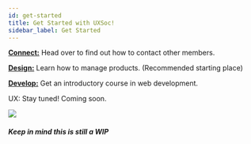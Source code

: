 ```yaml
---
id: get-started
title: Get Started with UXSoc!
sidebar_label: Get Started
---
```


<a href="connect-intro">**Connect:**</a> Head over to find out how to contact other members.

<a href="product-design-sprint">**Design:**</a> Learn how to manage products. (Recommended starting place)

<a href="webdev-intro">**Develop:**</a> Get an introductory course in web development.

UX: Stay tuned! Coming soon.

![](/img/welcome.jpeg)

##### Keep in mind this is still a WIP
